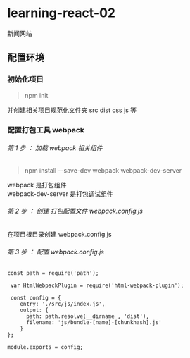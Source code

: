 # learning-react-02
新闻网站

## 配置环境

### 初始化项目
> npm init

并创建相关项目规范化文件夹 src dist css js 等

### 配置打包工具 webpack
###### 第 1 步 ： 加载 webpack 相关组件
> npm install --save-dev webpack webpack-dev-server

 webpack 是打包组件  
 webpack-dev-server 是打包调试组件
###### 第 2 步 ： 创建 打包配置文件 webpack.config.js
在项目根目录创建 webpack.config.js
###### 第 3 步 ： 配置 webpack.config.js
```
const path = require('path');

 var HtmlWebpackPlugin = require('html-webpack-plugin');

 const config = {
    entry: './src/js/index.js',
    output: {
      path: path.resolve(__dirname , 'dist'),
      filename: 'js/bundle-[name]-[chunkhash].js'
    }
};

module.exports = config;

```
